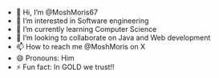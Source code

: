 - 👋 Hi, I’m @MoshMoris67
- 👀 I’m interested in Software engineering
- 🌱 I’m currently learning Computer Science
- 💞️ I’m looking to collaborate on Java and Web development
- 📫 How to reach me @MoshMoris on X
- 😄 Pronouns: Him
- ⚡ Fun fact: In GOLD we trust!! 

<!---
MoshMoris67/MoshMoris67 is a ✨ special ✨ repository because its `README.md` (this file) appears on your GitHub profile.
You can click the Preview link to take a look at your changes.
--->
